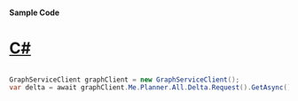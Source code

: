 #### Sample Code
# [C#](#tab/Csharp)

```C#

GraphServiceClient graphClient = new GraphServiceClient();
var delta = await graphClient.Me.Planner.All.Delta.Request().GetAsync();

```